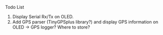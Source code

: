 Todo List

1. Display Serial Rx/Tx on OLED.
2. Add GPS parser (TinyGPSplus library?) and display GPS information on OLED
   -> GPS logger? Where to store?
